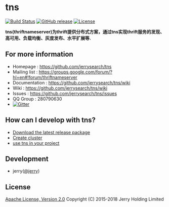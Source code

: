 # tns


[![Build Status](https://api.travis-ci.org/jerrysearch/tns.svg)](https://travis-ci.org/jerrysearch/tns)
[![GitHub release](https://img.shields.io/badge/release-download-orange.svg)](https://github.com/jerrysearch/tns/releases)
[![License](https://img.shields.io/badge/license-Apache%202-4EB1BA.svg)](https://www.apache.org/licenses/LICENSE-2.0.html)

**tns(thriftnameserver)为thrift提供分布式方案，通过tns实现thrift服务的发现、高可用、负载均衡、灰度发布、水平扩展等.**

## For more information

* Homepage : <https://github.com/jerrysearch/tns>
* Mailing list : <https://groups.google.com/forum/?hl=en#!forum/thriftnameserver>
* Documentation : <https://github.com/jerrysearch/tns/wiki>
* Wiki : <https://github.com/jerrysearch/tns/wiki>
* Issues : <https://github.com/jerrysearch/tns/issues>
* QQ Group : 280790630
* [![Gitter](https://badges.gitter.im/jerrysearch/tns.svg)](https://gitter.im/jerrysearch/tns?utm_source=badge&utm_medium=badge&utm_campaign=pr-badge)

## How can I develop with tns?

* [Download the latest release package](https://github.com/jerrysearch/tns/releases)
* [Create cluster](https://github.com/jerrysearch/tns/wiki/cluster)
* [use tns in your project](https://github.com/jerrysearch/tns/wiki/use-tns-in-your-project)

## Development

* jerry([@jerry](https://github.com/jerrysearch))

## License

[Apache License, Version 2.0](http://www.apache.org/licenses/LICENSE-2.0.html) Copyright (C) 2015-2018 Jerry Holding Limited

